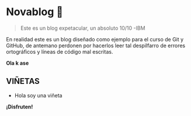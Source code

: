 # Novablog 🦦
>Este es un blog expetacular, un absoluto 10/10
>-IBM

En realidad este es un blog diseñado como ejemplo para el curso de Git y GitHub, de antemano perdonen por hacerlos leer tal despilfarro de errores ortográficos y líneas de código mal escritas.

**Ola k ase**

## VIÑETAS
* Hola soy una viñeta

**¡Disfruten!**